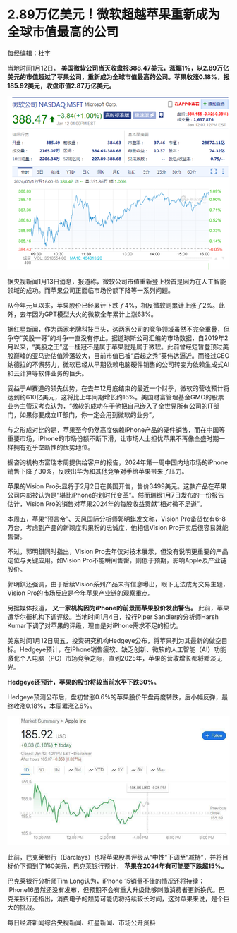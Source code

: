 # 2.89万亿美元！微软超越苹果重新成为全球市值最高的公司

每经编辑：杜宇

当地时间1月12日，
**美国微软公司当天收盘报388.47美元，涨幅1%，以2.89万亿美元的市值超过了苹果公司，重新成为全球市值最高的公司。苹果收涨0.18%，报185.92美元，收盘市值2.87万亿美元。**

![46b269e1099ed9f19c42f4cfad7fef78.jpg](https://raw.githubusercontent.com/qqhsx/qqnews_image/main/2024/01/13/2.89万亿美元！微软超越苹果重新成为全球市值最高的公司/46b269e1099ed9f19c42f4cfad7fef78.jpg)

据央视新闻1月13日消息，报道称，微软公司市值重新登上榜首是因为在人工智能领域的成功。而苹果公司正面临市场份额下降等一系列问题。

从今年元旦以来，苹果股价已经累计下跌了4%，相反微软则累计上涨了2%。此外，去年因为GPT模型大火的微软全年累计上涨63%。

据红星新闻，作为两家老牌科技巨头，这两家公司的竞争领域虽然不完全重叠，但争夺“美股一哥”的斗争一直没有停止。据道琼斯公司汇编的市场数据，自2019年2月以来，“美股之王”这一桂冠不是属于苹果就是属于微软。此前曾经短暂登顶过美股巅峰的亚马逊估值滑落较大，目前市值已被“后起之秀”英伟达逼近。而经过CEO纳德拉的不懈努力，微软已经从早期依赖电脑硬件销售的公司转变为依赖生成式AI和云计算等软件业务的巨头。

受益于AI赛道的领先优势，在去年12月底结束的最近一个财季，微软的营收预计将达到约610亿美元，这将比上年同期增长约16%。美国财富管理基金GMO的股票业务主管汉考克认为，“微软的成功在于他把自己嵌入了全世界所有公司的IT部门，如果你要成立IT部门，你一定会用到微软的业务”。

与之形成对比的是，苹果至今仍然高度依赖iPhone产品的硬件销售，而在中国等重要市场，iPhone的市场份额不断下滑，让市场人士担忧苹果不再像全盛时期一样拥有近乎垄断性的优势地位。

据咨询机构杰富瑞本周提供给客户的报告，2024年第一周中国内地市场的iPhone销售下降了30%，反映出华为和其他竞争对手给苹果带来了压力。

苹果的Vision
Pro头显将于2月2日在美国开售，售价3499美元。这款产品在苹果公司内部被认为是“堪比iPhone的划时代变革”。然而瑞银1月7日发布的一份报告估计，Vision
Pro的销售对苹果2024年的每股收益贡献“相对微不足道”。

本周五，苹果“预言帝”、天风国际分析师郭明錤发文称，Vision Pro备货仅有6-8万台，考虑到产品的新颖度和果粉的忠诚度，他相信Vision
Pro开卖后很容易就能售罄。

不过，郭明錤同时指出，Vision Pro去年仅对技术展示，但没有说明更重要的产品定位与关键应用。如Vision
Pro不能瞬间售罄，则低于预期，影响Apple及产业链股价。

郭明錤还强调，由于后续Vision系列产品未有信息曝出，眼下无法成为交易主题，Vision Pro的市场反应是今年苹果产业链的观察重点。

另据媒体报道， **又一家机构因为iPhone的前景而苹果股价发出警告。** 此前，苹果遭华尔街机构下调评级。当地时间1月4日，投行Piper
Sandler的分析师Harsh Kumar下调了对苹果的评级，理由是对iPhone需求不足的担忧。

美东时间1月12日周五，投资研究机构Hedgeye公布，将苹果列为其最新的做空目标。Hedgeye预计，在iPhone销售疲软、缺乏创新、微软的人工智能（AI）功能激化个人电脑（PC）市场竞争之际，直到2025年，苹果的营收增长都将黯淡无光。

**Hedgeye还预计，苹果的股价将较当前水平下跌30%。**

Hedgeye预测公布后，盘初曾涨0.6%的苹果股价午盘再度转跌，后小幅反弹，最终收涨0.18%，本周累涨2.6%。

![03400773935d575b0613a515c648a2d8.jpg](https://raw.githubusercontent.com/qqhsx/qqnews_image/main/2024/01/13/2.89万亿美元！微软超越苹果重新成为全球市值最高的公司/03400773935d575b0613a515c648a2d8.jpg)

此前，巴克莱银行（Barclays）也将苹果股票评级从“中性”下调至“减持”，并将目标价下调到了160美元，巴克莱银行预计，
**苹果在2024年有可能要下跌超15%。**

巴克莱银行分析师Tim Long认为，iPhone
15销量不佳的情况还将持续；iPhone16虽然还没有发布，但预期不会有重大升级能够刺激消费者更新换代。巴克莱银行还指出，消费电子的颓势可能仍将持续较长时间，这对苹果来说，是个巨大的挑战。

每日经济新闻综合央视新闻、红星新闻、市场公开资料

